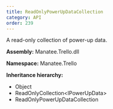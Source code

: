 ```yaml
---
title: ReadOnlyPowerUpDataCollection
category: API
order: 239
---
```


A read-only collection of power-up data.

**Assembly:** Manatee.Trello.dll

**Namespace:** Manatee.Trello

**Inheritance hierarchy:**

- Object
- ReadOnlyCollection&lt;IPowerUpData&gt;
- ReadOnlyPowerUpDataCollection

